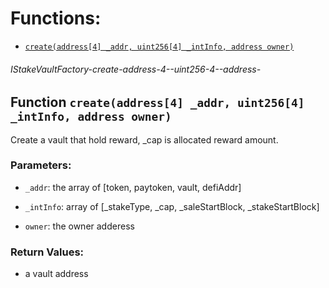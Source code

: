 # Functions:

- [`create(address[4] _addr, uint256[4] _intInfo, address owner)`](#IStakeVaultFactory-create-address-4--uint256-4--address-)

###### IStakeVaultFactory-create-address-4--uint256-4--address-

## Function `create(address[4] _addr, uint256[4] _intInfo, address owner)`

Create a vault that hold reward, _cap is allocated reward amount.

### Parameters:

- `_addr`: the array of [token, paytoken, vault, defiAddr]

- `_intInfo`: array of [_stakeType, _cap, _saleStartBlock, _stakeStartBlock]

- `owner`: the owner adderess

### Return Values:

- a vault address
